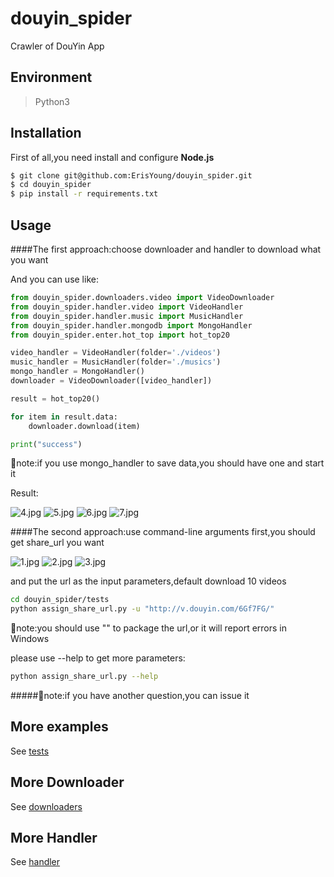 # douyin_spider

Crawler of DouYin App

## Environment

> Python3

## Installation
First of all,you need install and configure **Node.js**

```bash
$ git clone git@github.com:ErisYoung/douyin_spider.git
$ cd douyin_spider
$ pip install -r requirements.txt
```

## Usage

####The first approach:choose downloader and handler to download what you want 

And you can use like:

```python
from douyin_spider.downloaders.video import VideoDownloader
from douyin_spider.handler.video import VideoHandler
from douyin_spider.handler.music import MusicHandler
from douyin_spider.handler.mongodb import MongoHandler
from douyin_spider.enter.hot_top import hot_top20

video_handler = VideoHandler(folder='./videos')
music_handler = MusicHandler(folder='./musics')
mongo_handler = MongoHandler()
downloader = VideoDownloader([video_handler])

result = hot_top20()

for item in result.data:
    downloader.download(item)

print("success")

```
💨note:if you use mongo_handler to save data,you should have one and start it

Result:

![4.jpg](https://ws3.sinaimg.cn/large/005BYqpggy1g2yux5fnxzj30wp0e078x.jpg)
![5.jpg](https://ws3.sinaimg.cn/large/005BYqpggy1g2yux5kulnj319x09uwmp.jpg)
![6.jpg](https://ws3.sinaimg.cn/large/005BYqpggy1g2yux4gxauj319k09ldg6.jpg)
![7.jpg](https://ws3.sinaimg.cn/large/005BYqpggy1g2yux4i58yj312b0e8ju0.jpg)

####The second approach:use command-line arguments
first,you should get share_url you want

![1.jpg](https://ws3.sinaimg.cn/large/005BYqpggy1g2yuhcwjxij30ku112qns.jpg)
![2.jpg](https://ws3.sinaimg.cn/large/005BYqpggy1g2yuhansloj30ku112jt2.jpg)
![3.jpg](https://ws3.sinaimg.cn/large/005BYqpggy1g2yuhb3f0vj30ku112jv8.jpg)


and put the url as the input parameters,default download 10 videos
```bash
cd douyin_spider/tests
python assign_share_url.py -u "http://v.douyin.com/6Gf7FG/" 

```
💨note:you should use "" to package the url,or it will report errors in Windows

please use --help to get more parameters:
```bash
python assign_share_url.py --help
```

#####💨note:if you have another question,you can issue it

## More examples

See [tests](tests)

## More Downloader

See [downloaders](douyin_spider/downloaders)

## More Handler

See [handler](douyin_spider/handler)




